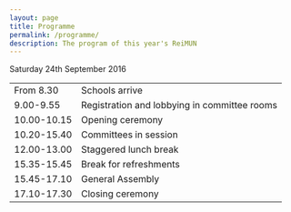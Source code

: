 ```yaml
---
layout: page
title: Programme
permalink: /programme/
description: The program of this year's ReiMUN
---
```

Saturday 24th September 2016

<table>
  <tr>
    <td>From 8.30</td>
    <td>Schools arrive</td>
  </tr>
  <tr>
    <td>9.00-9.55</td>
    <td>Registration and lobbying in committee rooms</td>
  </tr>
  <tr>
    <td>10.00-10.15</td>
    <td>Opening ceremony</td>
  </tr>
  <tr>
    <td>10.20-15.40</td>
    <td>Committees in session</td>
  </tr>
  <tr>
    <td>12.00-13.00</td>
    <td>Staggered lunch break</td>
  </tr>
  <tr>
    <td>15.35-15.45</td>
    <td>Break for refreshments</td>
  </tr>
  <tr>
    <td>15.45-17.10</td>
    <td>General Assembly</td>
  </tr>
  <tr>
    <td>17.10-17.30</td>
    <td>Closing ceremony</td>
  </tr>
</table>
